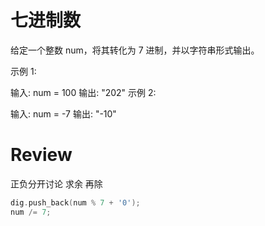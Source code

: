 # 七进制数

给定一个整数 num，将其转化为 7 进制，并以字符串形式输出。



示例 1:

输入: num = 100
输出: "202"
示例 2:

输入: num = -7
输出: "-10"

# Review

正负分开讨论
求余 再除
```c++
dig.push_back(num % 7 + '0');
num /= 7;
```


